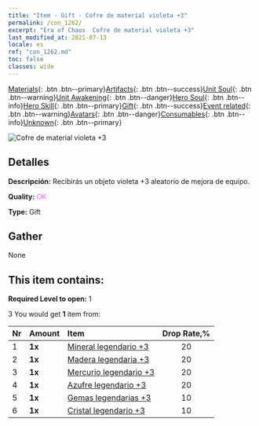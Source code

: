 ```yaml
---
title: "Item - Gift - Cofre de material violeta +3"
permalink: /con_1262/
excerpt: "Era of Chaos  Cofre de material violeta +3"
last_modified_at: 2021-07-13
locale: es
ref: "con_1262.md"
toc: false
classes: wide
---
```

 [Materials](/ItemsES/){: .btn .btn--primary}[Artifacts](/ItemsES/Artifacts/){: .btn .btn--success}[Unit Soul](/ItemsES/UnitSoul/){: .btn .btn--warning}[Unit Awakening](/ItemsES/UnitAwakening/){: .btn .btn--danger}[Hero Soul](/ItemsES/HeroSoul/){: .btn .btn--info}[Hero Skill](/ItemsES/HeroSkill/){: .btn .btn--primary}[Gift](/ItemsES/Gift/){: .btn .btn--success}[Event related](/ItemsES/Events/){: .btn .btn--warning}[Avatars](/ItemsES/Avatars/){: .btn .btn--danger}[Consumables](/ItemsES/Consumables/){: .btn .btn--info}[Unknown](/ItemsES/Unknown/){: .btn .btn--primary}

 ![Cofre de material violeta +3](/images/t/i_304002.png)

## Detalles
 **Descripción:** Recibirás un objeto violeta +3 aleatorio de mejora de equipo.

 **Quality:** <span style="color: #DA70D6">OK</span>

 **Type:** Gift

## Gather

  None

## This item contains:

 **Required Level to open:** 1

 3 You would get **1** item  from:

  | Nr | Amount |     Item    | Drop Rate,% |
  |:---|:-------|:------------|:---------:|
  | 1 |  **1x** | [Mineral legendario +3](/ItemsES/mat_54/) | 20 | 
  | 2 |  **1x** | [Madera legendaria +3](/ItemsES/mat_55/) | 20 | 
  | 3 |  **1x** | [Mercurio legendario +3](/ItemsES/mat_56/) | 20 | 
  | 4 |  **1x** | [Azufre legendario +3](/ItemsES/mat_57/) | 20 | 
  | 5 |  **1x** | [Gemas legendarias +3](/ItemsES/mat_58/) | 10 | 
  | 6 |  **1x** | [Cristal legendario +3](/ItemsES/mat_59/) | 10 | 
